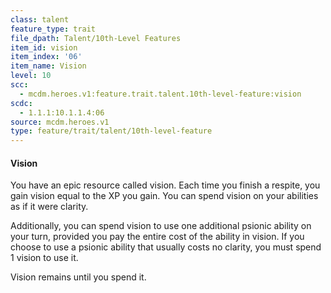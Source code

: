 ```yaml
---
class: talent
feature_type: trait
file_dpath: Talent/10th-Level Features
item_id: vision
item_index: '06'
item_name: Vision
level: 10
scc:
  - mcdm.heroes.v1:feature.trait.talent.10th-level-feature:vision
scdc:
  - 1.1.1:10.1.1.4:06
source: mcdm.heroes.v1
type: feature/trait/talent/10th-level-feature
---
```


#### Vision

You have an epic resource called vision. Each time you finish a respite, you gain vision equal to the XP you gain. You can spend vision on your abilities as if it were clarity.

Additionally, you can spend vision to use one additional psionic ability on your turn, provided you pay the entire cost of the ability in vision. If you choose to use a psionic ability that usually costs no clarity, you must spend 1 vision to use it.

Vision remains until you spend it.
